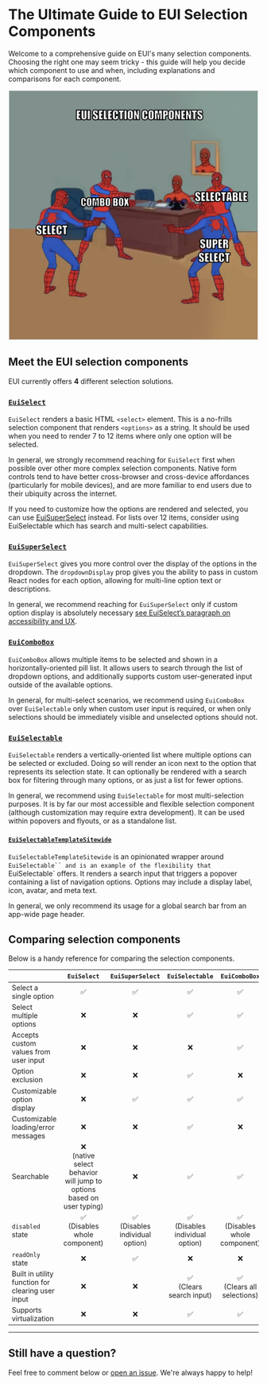 # The Ultimate Guide to EUI Selection Components

Welcome to a comprehensive guide on EUI's many selection components. Choosing the right one may seem tricky - this guide will help you decide which component to use and when, including explanations and comparisons for each component.

![Four Spidermen are in a room, pointing at one another, as if to say "It's you! No, it's you!" Each Spiderman has the name of an EUI selection component next to them.](spiderman_selection.png)

## Meet the EUI selection components

EUI currently offers **4** different selection solutions.

### [`EuiSelect`](https://elastic.github.io/eui/#/forms/form-controls#select)
`EuiSelect` renders a basic HTML `<select>` element. This is a no-frills selection component that renders `<options>` as a string. It should be used when you need to render 7 to 12 items where only one option will be selected.

In general, we strongly recommend reaching for `EuiSelect` first when possible over other more complex selection components. Native form controls tend to have better cross-browser and cross-device affordances (particularly for mobile devices), and are more familiar to end users due to their ubiquity across the internet.

If you need to customize how the options are rendered and selected, you can use [EuiSuperSelect](#euisuperselect) instead. For lists over 12 items, consider using EuiSelectable which has search and multi-select capabilities.

### [`EuiSuperSelect`](https://elastic.github.io/eui/#/forms/super-select)
`EuiSuperSelect` gives you more control over the display of the options in the dropdown. The `dropdownDisplay` prop gives you the ability to pass in custom React nodes for each option, allowing for multi-line option text or descriptions.

In general, we recommend reaching for `EuiSuperSelect` only if custom option display is absolutely necessary [see EuiSelect’s paragraph on accessibility and UX](https://elastic.github.io/eui/#/forms/form-controls#select).

### [`EuiComboBox`](https://elastic.github.io/eui/#/forms/combo-box)
`EuiComboBox` allows multiple items to be selected and shown in a horizontally-oriented pill list. It allows users to search through the list of dropdown options, and additionally supports custom user-generated input outside of the available options.

In general, for multi-select scenarios, we recommend using `EuiComboBox` over `EuiSelectable` only when custom user input is required, or when only selections should be immediately visible and unselected options should not.
 
### [`EuiSelectable`](https://elastic.github.io/eui/#/forms/selectable)
`EuiSelectable` renders a vertically-oriented list where multiple options can be selected or excluded. Doing so will render an icon next to the option that represents its selection state. It can optionally be rendered with a search box for filtering through many options, or as just a list for fewer options.

In general, we recommend using `EuiSelectable` for most multi-selection purposes. It is by far our most accessible and flexible selection component (although customization may require extra development). It can be used within popovers and flyouts, or as a standalone list.

 #### [`EuiSelectableTemplateSitewide`](https://elastic.github.io/eui/#/templates/sitewide-search)
 `EuiSelectableTemplateSitewide` is an opinionated wrapper around `EuiSelectable`` and is an example of the flexibility that `EuiSelectable` offers. It renders a search input that triggers a popover containing a list of navigation options. Options may include a display label, icon, avatar, and meta text.

In general, we only recommend its usage for a global search bar from an app-wide page header.

## Comparing selection components

Below is a handy reference for comparing the selection components.

|   | `EuiSelect` | `EuiSuperSelect` | `EuiSelectable` | `EuiComboBox` | 
|---|:---:|:---:|:---:|:---:|
| Select a single option | ✅ | ✅ | ✅ | ✅ | 
| Select multiple options | ❌ | ❌ | ✅ | ✅ | 
| Accepts custom values from user input | ❌ | ❌ | ❌ | ✅ | 
| Option exclusion | ❌ | ❌ | ✅ | ❌ |
| Customizable option display | ❌ | ✅ | ✅ | ✅ |
| Customizable loading/error messages | ❌ | ❌ | ✅ | ❌ |
| Searchable | ❌ <br> (native select behavior will jump to options based on user typing)| ❌ | ✅ | ✅ |
| `disabled` state | ✅ <br/> (Disables whole component) | ✅ <br/> (Disables individual option) | ✅ <br/> (Disables individual option) | ✅ <br/> (Disables whole component) |
| `readOnly` state | ❌ | ✅ | ❌ | ❌ |
| Built in utility function for clearing user input | ❌ | ❌ | ✅ <br/> (Clears search input) | ✅ <br/> (Clears all selections) |
| Supports virtualization | ❌ | ❌ | ✅ | ✅ |

---

## Still have a question? ##
Feel free to comment below or [open an issue](https://github.com/elastic/eui/issues/new/choose). We're always happy to help!

